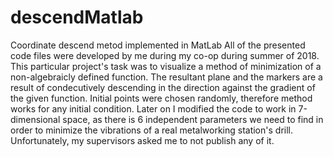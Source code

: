 # descendMatlab
Coordinate descend metod implemented in MatLab
All of the presented code files were developed by me during my co-op during summer of 2018. This particular project's task was to visualize a method of minimization of a non-algebraicly defined function. The resultant plane and the markers are a result of condecutively descending in the direction against the gradient of the given function. Initial points were chosen randomly, therefore method works for any initial condition. Later on I modified the code to work in 7-dimensional space, as there is 6 independent parameters we need to find in order to minimize the vibrations of a real metalworking station's drill. Unfortunately, my supervisors asked me to not publish any of it.

